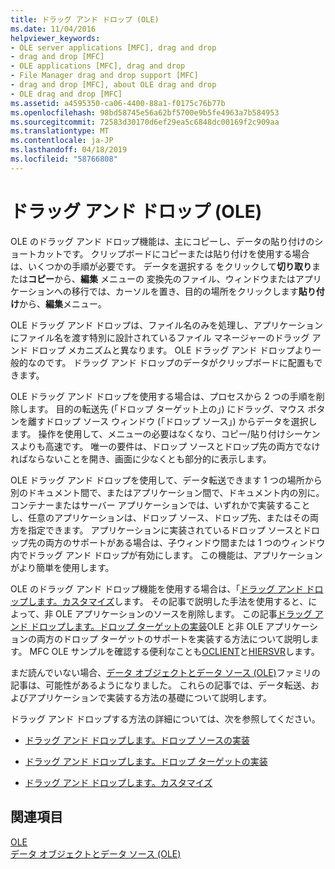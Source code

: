 ```yaml
---
title: ドラッグ アンド ドロップ (OLE)
ms.date: 11/04/2016
helpviewer_keywords:
- OLE server applications [MFC], drag and drop
- drag and drop [MFC]
- OLE applications [MFC], drag and drop
- File Manager drag and drop support [MFC]
- drag and drop [MFC], about OLE drag and drop
- OLE drag and drop [MFC]
ms.assetid: a4595350-ca06-4400-88a1-f0175c76b77b
ms.openlocfilehash: 98bd58745e56a62bf5700e9b5fe4963a7b584953
ms.sourcegitcommit: 72583d30170d6ef29ea5c6848dc00169f2c909aa
ms.translationtype: MT
ms.contentlocale: ja-JP
ms.lasthandoff: 04/18/2019
ms.locfileid: "58766808"
---
```

# <a name="drag-and-drop-ole"></a>ドラッグ アンド ドロップ (OLE)

OLE のドラッグ アンド ドロップ機能は、主にコピーし、データの貼り付けのショートカットです。 クリップボードにコピーまたは貼り付けを使用する場合は、いくつかの手順が必要です。 データを選択する をクリックして**切り取り**または**コピー**から、**編集** メニューの 変換先のファイル、ウィンドウまたはアプリケーションへの移行では、カーソルを置き、目的の場所をクリックします**貼り付け**から、**編集**メニュー。

OLE ドラッグ アンド ドロップは、ファイル名のみを処理し、アプリケーションにファイル名を渡す特別に設計されているファイル マネージャーのドラッグ アンド ドロップ メカニズムと異なります。 OLE ドラッグ アンド ドロップより一般的なのです。 ドラッグ アンド ドロップのデータがクリップボードに配置もできます。

OLE ドラッグ アンド ドロップを使用する場合は、プロセスから 2 つの手順を削除します。 目的の転送先 (「ドロップ ターゲット上の」) にドラッグ、マウス ボタンを離すドロップ ソース ウィンドウ (「ドロップ ソース」) からデータを選択します。 操作を使用して、メニューの必要はなくなり、コピー/貼り付けシーケンスよりも高速です。 唯一の要件は、ドロップ ソースとドロップ先の両方でなければならないことを開き、画面に少なくとも部分的に表示します。

OLE ドラッグ アンド ドロップを使用して、データ転送できます 1 つの場所から別のドキュメント間で、またはアプリケーション間で、ドキュメント内の別に。 コンテナーまたはサーバー アプリケーションでは、いずれかで実装することし、任意のアプリケーションは、ドロップ ソース、ドロップ先、またはその両方を指定できます。 アプリケーションに実装されているドロップ ソースとドロップ先の両方のサポートがある場合は、子ウィンドウ間または 1 つのウィンドウ内でドラッグ アンド ドロップが有効にします。 この機能は、アプリケーションがより簡単を使用します。

OLE のドラッグ アンド ドロップ機能を使用する場合は、「[ドラッグ アンド ドロップします。カスタマイズ](../mfc/drag-and-drop-customizing.md)します。 その記事で説明した手法を使用すると、によって、非 OLE アプリケーションのソースを削除します。 この記事[ドラッグ アンド ドロップします。ドロップ ターゲットの実装](../mfc/drag-and-drop-implementing-a-drop-target.md)OLE と非 OLE アプリケーションの両方のドロップ ターゲットのサポートを実装する方法について説明します。 MFC OLE サンプルを確認する便利なことも[OCLIENT](../overview/visual-cpp-samples.md)と[HIERSVR](../overview/visual-cpp-samples.md)します。

まだ読んでいない場合、[データ オブジェクトとデータ ソース (OLE)](../mfc/data-objects-and-data-sources-ole.md)ファミリの記事は、可能性があるようになりました。 これらの記事では、データ転送、およびアプリケーションで実装する方法の基礎について説明します。

ドラッグ アンド ドロップする方法の詳細については、次を参照してください。

- [ドラッグ アンド ドロップします。ドロップ ソースの実装](../mfc/drag-and-drop-implementing-a-drop-source.md)

- [ドラッグ アンド ドロップします。ドロップ ターゲットの実装](../mfc/drag-and-drop-implementing-a-drop-target.md)

- [ドラッグ アンド ドロップします。カスタマイズ](../mfc/drag-and-drop-customizing.md)

## <a name="see-also"></a>関連項目

[OLE](../mfc/ole-in-mfc.md)<br/>
[データ オブジェクトとデータ ソース (OLE)](../mfc/data-objects-and-data-sources-ole.md)
